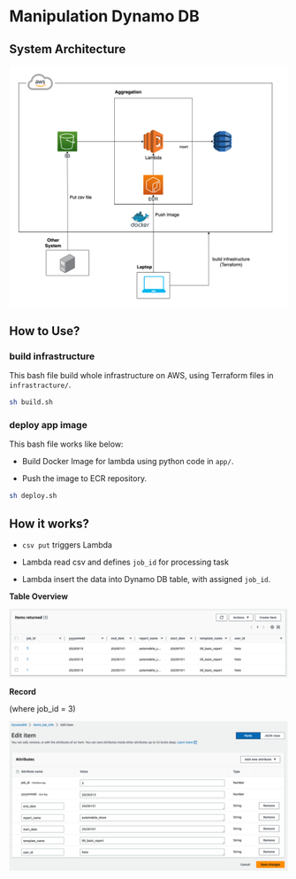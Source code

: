 # Manipulation Dynamo DB

## System Architecture

![](pics/architecture.png)

## How to Use?

### build infrastructure

This bash file build whole infrastructure on AWS, using Terraform files in `infrastracture/`.

```bash
sh build.sh
```

### deploy app image

This bash file works like below:

* Build Docker Image for lambda using python code in `app/`.

* Push the image to ECR repository.

```bash
sh deploy.sh
```



## How it works?

* `csv put` triggers Lambda

* Lambda read csv and defines `job_id` for processing task

* Lambda insert the data into Dynamo DB table, with assigned `job_id`.



**Table Overview**

![](pics/table_overview.png)



**Record**

(where job_id = 3)

![](pics/record.png)
